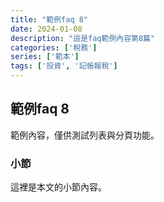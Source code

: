 ```yaml
---
title: "範例faq 8"
date: 2024-01-08
description: "這是faq範例內容第8篇"
categories: ['稅務']
series: ['範本']
tags: ['投資', '記帳報稅']
---
```


## 範例faq 8

範例內容，僅供測試列表與分頁功能。

### 小節
這裡是本文的小節內容。
